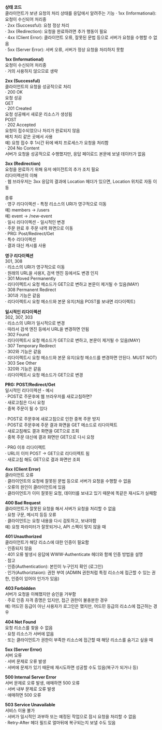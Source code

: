**상태 코드**  
클라이언트가 보낸 요청의 처리 상태를 응답에서 알려주는 기능
· 1xx (Informational): 요청이 수신되어 처리중  
· 2xx (Successful): 요청 정상 처리  
· 3xx (Redirection): 요청을 완료하려면 추가 행동이 필요  
· 4xx (Client Error): 클라이언트 오류, 잘못된 문법 등으로 서버가 요청을 수행할 수 없음  
· 5xx (Server Error): 서버 오류, 서버가 정상 요청을 처리하지 못함  

**1xx (Informational)**  
요청이 수신되어 처리중  
· 거의 사용하지 않으므로 생략  

**2xx (Successful)**  
클라이언트의 요청을 성공적으로 처리  
· 200 OK  
  요청 성공  
  GET  
· 201 Created  
  요청 성공해서 새로운 리소스가 생성됨  
  POST  
· 202 Accepted  
  요청이 접수되었으나 처리가 완료되지 않음  
  배치 처리 같은 곳에서 사용  
  예) 요청 접수 후 1시간 뒤에 배치 프로세스가 요청을 처리함  
· 204 No Content  
  서버가 요청을 성공적으로 수행했지만, 응답 페이로드 본문에 보낼 데이터가 없음  

**3xx (Redirection)**  
요청을 완료하기 위해 유저 에이전트의 추가 조치 필요  
리다이렉션의 이해  
· 웹 브라우저는 3xx 응답의 결과에 Location 헤더가 있으면, Location 위치로 자동 이동  

종류  
· 영구 리다이렉션 - 특정 리소스의 URI가 영구적으로 이동  
  예) members → /users  
  예) event → /new-event  
· 일시 리다이렉션 - 일시적인 변경  
  · 주문 완료 후 주문 내역 화면으로 이동  
  · PRG: Post/Redirect/Get  
· 특수 리다이렉션  
  · 결과 대신 캐시를 사용  

**영구 리다이렉션**  
301, 308  
· 리소스의 URI가 영구적으로 이동  
· 원래의 URL을 사용X, 검색 엔진 등에서도 변경 인지  
· 301 Moved Permanently  
  · 리다이렉트시 요청 메소드가 GET으로 변하고 본문이 제거될 수 있음(MAY)  
· 308 Permanent Redirect  
  · 301과 기능은 같음  
  · 리다이렉트시 요청 메소드와 본문 유지(처음 POST를 보내면 리다이렉트)  

**일시적인 리다이렉션**  
302, 307, 303  
· 리소스의 URI가 일시적으로 변경  
· 따라서 검색 엔진 등에서 URL을 변경하면 안됨  
· 302 Found  
  · 리다이렉트시 요청 메소드가 GET으로 변하고, 본문이 제거될 수 있음(MAY)  
· 307 Temporary Redirect  
  · 302와 기능은 같음  
  · 리다이렉트시 요청 메소드와 본문 유지(요청 메소드를 변경하면 안된다. MUST NOT)  
· 303 See Other  
  · 320와 기능은 같음  
  · 리다이렉트시 요청 메소드가 GET으로 변경  

**PRG: POST/Redirect/Get**  
일시적인 리다이렉션 - 예시  
· POST로 주문후에 웹 브라우저를 새로고침하면?  
· 새로고침은 다시 요청  
· 중복 주문이 될 수 있다  

· POST로 주문후에 새로고침으로 인한 중복 주문 방지  
· POST로 주문후에 주문 결과 화면을 GET 메소드로 리다이렉트  
· 새로고침해도 결과 화면을 GET으로 조회  
· 중복 주문 대신에 결과 화면만 GET으로 다시 요청  

· PRG 이후 리다이렉트  
  · URL이 이미 POST → GET으로 리다이렉트 됨  
  · 새로고침 해도 GET으로 결과 화면만 조회  

**4xx (Client Error)**  
클라이언트 오류  
· 클라이언트의 요청에 잘못된 문법 등으로 서버가 요청을 수행할 수 없음  
· 오류의 원인이 클라이언트에 있음  
· 클라이언트가 이미 잘못된 요청, 데이터를 보내고 있기 때문에 똑같은 재시도가 실패함  

**400 Bad Request**  
클라이언트가 잘못된 요청을 해서 서버가 요청을 처리할 수 없음  
· 요청 구문, 메시지 등등 오류  
· 클라이언트는 요청 내용을 다시 검토하고, 보내야함  
  예) 요청 파라미터가 잘못되거나, API 스펙이 맞지 않을 때  

**401 Unauthorized**  
클라이언트가 해당 리소스에 대한 인증이 필요함  
· 인증되지 않음  
· 401 오류 발생시 응답에 WWW-Authenticate 헤더와 함께 인증 방법을 설명  
· 참고  
  · 인증(Authentication): 본인이 누구인지 확인 (로그인)  
  · 인가(Authoriztaion): 권한 부여 (ADMIN 권한처럼 특정 리소스에 접근할 수 있는 권한, 인증이 있어야 인가가 있음)  

**403 Forbidden**  
서버가 요청을 이해했지만 승인을 거부함  
· 주로 인증 자격 증명은 있지만, 접근 권한이 불충분한 경우  
  예) 어드민 등급이 아닌 사용자가 로그인은 했지만, 어드민 등급의 리소스에 접근하는 경우  

**404 Not Found**  
요청 리소스를 찾을 수 없음  
· 요청 리소스가 서버에 없음  
· 또는 클라이언트가 권한이 부족한 리소스에 접근할 때 해당 리소스를 숨기고 싶을 때  

**5xx (Server Error)**  
서버 오류  
· 서버 문제로 오류 발생  
· 서버에 문제가 있기 때문에 재시도하면 성공할 수도 있음(복구가 되거나 등)  

**500 Internal Server Error**  
서버 문제로 오류 발생, 애매하면 500 오류  
· 서버 내부 문제로 오류 발생  
· 애매하면 500 오류  

**503 Service Unavailable**  
서비스 이용 불가  
· 서버가 일시적인 과부하 또는 예정된 작업으로 잠시 요청을 처리할 수 없음  
· Retry-After 헤더 필드로 얼마뒤에 복구되는지 보낼 수도 있음  





